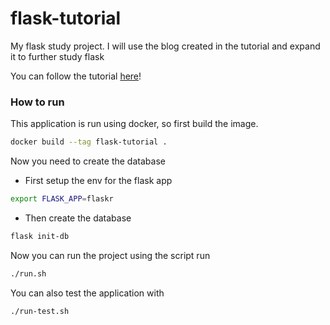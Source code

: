 # flask-tutorial

My flask study project.
I will use the blog created in the tutorial and expand it  to further study flask 


You can follow the tutorial [here](https://flask.palletsprojects.com/en/1.1.x/tutorial/)!

### How to run
This application is run using docker, so first build the image.
```sh
docker build --tag flask-tutorial .
```
Now you need to create the database

- First setup the env for the flask app
```sh
export FLASK_APP=flaskr
```
- Then create the database
```sh
flask init-db
```


Now you can run the project using the script run
```sh
./run.sh
```

You can also test the application with
```sh
./run-test.sh
```

